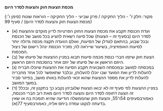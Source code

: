 **מכסת הצעות חוק והצעות לסדר היום**

(מקור: חלק ז׳ - הליך החקיקה / פרק שביעי - הליך החקיקה – הוראות שונות (סימן ו׳: מכסת הצעות חוק והצעות לסדר היום) / סעיף 99)
 * (א) ועדת הכנסת תקבע את מכסת הצעות החוק הפרטיות לדיון מוקדם וההצעות לסדר היום (בסעיף זה – הצעות) שכל סיעה רשאית להציע בכל מושב של הכנסת ובכל שבוע, בהתאם לגודלן של הסיעות, ואולם הוועדה תקצה מכסה גדולה יותר לסיעות האופוזיציה, בשיעור שייראה לה; מזכיר הכנסת ינהל רישום של ניצול המכסות.
 * (ב) הצעת חוק שיזמו חברי כנסת מכמה סיעות תבוא במניין ההצעות של סיעתו של היוזם הראשון או של סיעתו של יוזם אחר בהסכמת היוזם הראשון.
 * (ג) במכסתה למושב ובמכסתה השבועית תקבע הסיעה את ההצעות שיוכלו חבריה להעלות לדיון ואת המועד שבו יוכלו להעלותן, ובלבד שתאפשר לכל אחד מחבריה להעלות לדיון את מספר ההצעות שהוא זכאי להעלות באותו מושב, בפיזור סביר במשך המושב.
 * (ד) במניין ההצעות לפי סעיף זה לא יבואו הצעות שלגביהן נקבע כך בתקנון זה, ובכלל זה הצעה דחופה לסדר היום והצעה לסדר היום מאת רוב חברי הכנסת, כאמורבסעיפים 54ו־55, והצעת חוק שהממשלה הודיעה שהיא תומכת בה או שאין בדעתה לנקוט עמדה ביחס אליה, כאמורבסעיף 77(א).